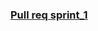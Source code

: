### <a href="https://github.com/tacticSugar/middle.messenger.praktikum.yandex/pull/1">Pull req sprint_1</a>
